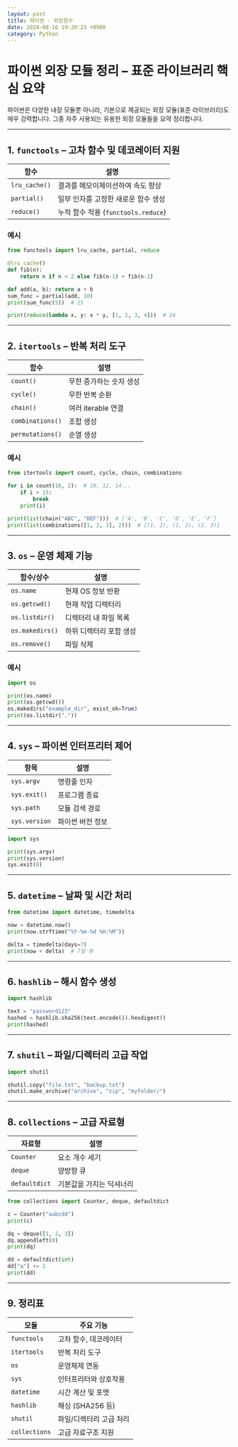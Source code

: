 ```yaml
---
layout: post
title: 파이썬 - 외장함수
date: 2024-08-16 19:20:23 +0900
category: Python
---
```

# 파이썬 외장 모듈 정리 – 표준 라이브러리 핵심 요약

파이썬은 다양한 내장 모듈뿐 아니라, 기본으로 제공되는 외장 모듈(표준 라이브러리)도 매우 강력합니다. 그중 자주 사용되는 유용한 외장 모듈들을 요약 정리합니다.

---

## 1. `functools` – 고차 함수 및 데코레이터 지원

| 함수 | 설명 |
|------|------|
| `lru_cache()` | 결과를 메모이제이션하여 속도 향상 |
| `partial()` | 일부 인자를 고정한 새로운 함수 생성 |
| `reduce()` | 누적 함수 적용 (`functools.reduce`) |

### 예시
```python
from functools import lru_cache, partial, reduce

@lru_cache()
def fib(n):
    return n if n < 2 else fib(n-1) + fib(n-2)

def add(a, b): return a + b
sum_func = partial(add, 10)
print(sum_func(5))  # 15

print(reduce(lambda x, y: x * y, [1, 2, 3, 4]))  # 24
```

---

## 2. `itertools` – 반복 처리 도구

| 함수 | 설명 |
|------|------|
| `count()` | 무한 증가하는 숫자 생성 |
| `cycle()` | 무한 반복 순환 |
| `chain()` | 여러 iterable 연결 |
| `combinations()` | 조합 생성 |
| `permutations()` | 순열 생성 |

### 예시
```python
from itertools import count, cycle, chain, combinations

for i in count(10, 2):  # 10, 12, 14...
    if i > 15:
        break
    print(i)

print(list(chain("ABC", "DEF")))  # ['A', 'B', 'C', 'D', 'E', 'F']
print(list(combinations([1, 2, 3], 2)))  # [(1, 2), (1, 3), (2, 3)]
```

---

## 3. `os` – 운영 체제 기능

| 함수/상수 | 설명 |
|-----------|------|
| `os.name` | 현재 OS 정보 반환 |
| `os.getcwd()` | 현재 작업 디렉터리 |
| `os.listdir()` | 디렉터리 내 파일 목록 |
| `os.makedirs()` | 하위 디렉터리 포함 생성 |
| `os.remove()` | 파일 삭제 |

### 예시
```python
import os

print(os.name)
print(os.getcwd())
os.makedirs("example_dir", exist_ok=True)
print(os.listdir("."))
```

---

## 4. `sys` – 파이썬 인터프리터 제어

| 항목 | 설명 |
|------|------|
| `sys.argv` | 명령줄 인자 |
| `sys.exit()` | 프로그램 종료 |
| `sys.path` | 모듈 검색 경로 |
| `sys.version` | 파이썬 버전 정보 |

```python
import sys

print(sys.argv)
print(sys.version)
sys.exit(0)
```

---

## 5. `datetime` – 날짜 및 시간 처리

```python
from datetime import datetime, timedelta

now = datetime.now()
print(now.strftime("%Y-%m-%d %H:%M"))

delta = timedelta(days=7)
print(now + delta)  # 7일 후
```

---

## 6. `hashlib` – 해시 함수 생성

```python
import hashlib

text = "password123"
hashed = hashlib.sha256(text.encode()).hexdigest()
print(hashed)
```

---

## 7. `shutil` – 파일/디렉터리 고급 작업

```python
import shutil

shutil.copy("file.txt", "backup.txt")
shutil.make_archive("archive", "zip", "myfolder/")
```

---

## 8. `collections` – 고급 자료형

| 자료형 | 설명 |
|--------|------|
| `Counter` | 요소 개수 세기 |
| `deque` | 양방향 큐 |
| `defaultdict` | 기본값을 가지는 딕셔너리 |

```python
from collections import Counter, deque, defaultdict

c = Counter("aabcdd")
print(c)

dq = deque([1, 2, 3])
dq.appendleft(0)
print(dq)

dd = defaultdict(int)
dd["a"] += 1
print(dd)
```

---

## 9. 정리표

| 모듈 | 주요 기능 |
|------|-----------|
| `functools` | 고차 함수, 데코레이터 |
| `itertools` | 반복 처리 도구 |
| `os` | 운영체제 연동 |
| `sys` | 인터프리터와 상호작용 |
| `datetime` | 시간 계산 및 포맷 |
| `hashlib` | 해싱 (SHA256 등) |
| `shutil` | 파일/디렉터리 고급 처리 |
| `collections` | 고급 자료구조 지원 |